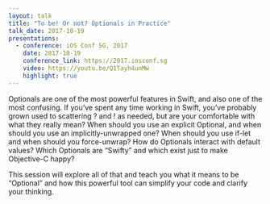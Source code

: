 ```yaml
---
layout: talk
title: "To be! Or not? Optionals in Practice"
talk_date: 2017-10-19
presentations:  
  - conference: iOS Conf SG, 2017
    date: 2017-10-19
    conference_link: https://2017.iosconf.sg
    video: https://youtu.be/Q1Tayh4unMw
    highlight: true
---
```

Optionals are one of the most powerful features in Swift, and also one of the most confusing. If you’ve spent any time working in Swift, you’ve probably grown used to scattering ? and ! as needed, but are your comfortable with what they really mean? When should you use an explicit Optional, and when should you use an implicitly-unwrapped one? When should you use if-let and when should you force-unwrap? How do Optionals interact with default values? Which Optionals are “Swifty” and which exist just to make Objective-C happy?

This session will explore all of that and teach you what it means to be “Optional” and how this powerful tool can simplify your code and clarify your thinking.
